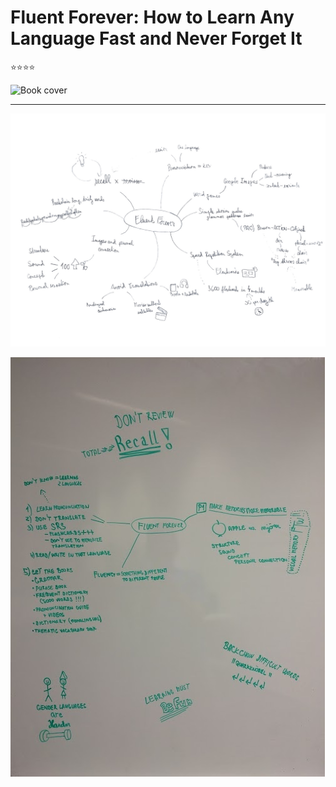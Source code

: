 # Fluent Forever: How to Learn Any Language Fast and Never Forget It

⭐️⭐️⭐️⭐️

![Book cover](https://images-na.ssl-images-amazon.com/images/I/41bkmK1DCRL.jpg)

---

![Book mindmap](/assets/fluent-forever-mindmap.jpeg)

![Table review](/assets/fluent-forever-table-review.jpeg)
